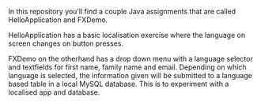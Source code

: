 In this repository you'll find a couple Java assignments that are called HelloApplication and FXDemo.

HelloApplication has a basic localisation exercise where the language on screen changes on button presses.

FXDemo on the otherhand has a drop down menu with a language selector and textfields for first name, family name and email.
Depending on which language is selected, the information given will be submitted to a language based table in a 
local MySQL database. This is to experiment with a localised app and database.

